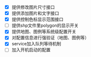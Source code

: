 - [x] 提供修改图片尺寸接口
- [x] 提供添加图片和文字接口
- [x] 提供控制色标显示范围接口
- [ ] 提供shp文件里polygon的显示开关
- [x] 提供地图、图例等系统级配置开关
- [x] 对配置信息进行强验证（地图、图例等）
- [x] service加入队列等待机制
- [ ] 加入开机启动的配置
